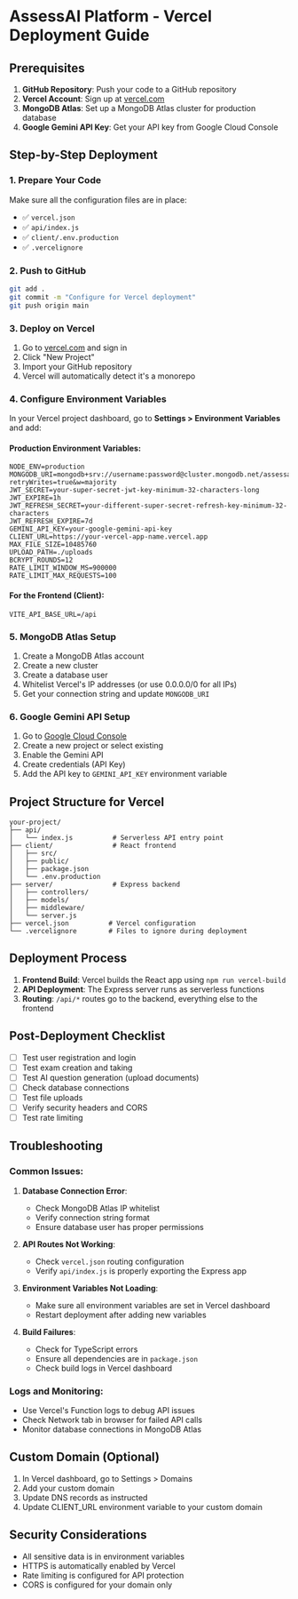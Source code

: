 # AssessAI Platform - Vercel Deployment Guide

## Prerequisites

1. **GitHub Repository**: Push your code to a GitHub repository
2. **Vercel Account**: Sign up at [vercel.com](https://vercel.com)
3. **MongoDB Atlas**: Set up a MongoDB Atlas cluster for production database
4. **Google Gemini API Key**: Get your API key from Google Cloud Console

## Step-by-Step Deployment

### 1. Prepare Your Code

Make sure all the configuration files are in place:

- ✅ `vercel.json`
- ✅ `api/index.js`
- ✅ `client/.env.production`
- ✅ `.vercelignore`

### 2. Push to GitHub

```bash
git add .
git commit -m "Configure for Vercel deployment"
git push origin main
```

### 3. Deploy on Vercel

1. Go to [vercel.com](https://vercel.com) and sign in
2. Click "New Project"
3. Import your GitHub repository
4. Vercel will automatically detect it's a monorepo

### 4. Configure Environment Variables

In your Vercel project dashboard, go to **Settings > Environment Variables** and add:

#### Production Environment Variables:

```
NODE_ENV=production
MONGODB_URI=mongodb+srv://username:password@cluster.mongodb.net/assessai?retryWrites=true&w=majority
JWT_SECRET=your-super-secret-jwt-key-minimum-32-characters-long
JWT_EXPIRE=1h
JWT_REFRESH_SECRET=your-different-super-secret-refresh-key-minimum-32-characters
JWT_REFRESH_EXPIRE=7d
GEMINI_API_KEY=your-google-gemini-api-key
CLIENT_URL=https://your-vercel-app-name.vercel.app
MAX_FILE_SIZE=10485760
UPLOAD_PATH=./uploads
BCRYPT_ROUNDS=12
RATE_LIMIT_WINDOW_MS=900000
RATE_LIMIT_MAX_REQUESTS=100
```

#### For the Frontend (Client):

```
VITE_API_BASE_URL=/api
```

### 5. MongoDB Atlas Setup

1. Create a MongoDB Atlas account
2. Create a new cluster
3. Create a database user
4. Whitelist Vercel's IP addresses (or use 0.0.0.0/0 for all IPs)
5. Get your connection string and update `MONGODB_URI`

### 6. Google Gemini API Setup

1. Go to [Google Cloud Console](https://console.cloud.google.com)
2. Create a new project or select existing
3. Enable the Gemini API
4. Create credentials (API Key)
5. Add the API key to `GEMINI_API_KEY` environment variable

## Project Structure for Vercel

```
your-project/
├── api/
│   └── index.js          # Serverless API entry point
├── client/               # React frontend
│   ├── src/
│   ├── public/
│   ├── package.json
│   └── .env.production
├── server/               # Express backend
│   ├── controllers/
│   ├── models/
│   ├── middleware/
│   └── server.js
├── vercel.json          # Vercel configuration
└── .vercelignore        # Files to ignore during deployment
```

## Deployment Process

1. **Frontend Build**: Vercel builds the React app using `npm run vercel-build`
2. **API Deployment**: The Express server runs as serverless functions
3. **Routing**: `/api/*` routes go to the backend, everything else to the frontend

## Post-Deployment Checklist

- [ ] Test user registration and login
- [ ] Test exam creation and taking
- [ ] Test AI question generation (upload documents)
- [ ] Check database connections
- [ ] Test file uploads
- [ ] Verify security headers and CORS
- [ ] Test rate limiting

## Troubleshooting

### Common Issues:

1. **Database Connection Error**:

   - Check MongoDB Atlas IP whitelist
   - Verify connection string format
   - Ensure database user has proper permissions

2. **API Routes Not Working**:

   - Check `vercel.json` routing configuration
   - Verify `api/index.js` is properly exporting the Express app

3. **Environment Variables Not Loading**:

   - Make sure all environment variables are set in Vercel dashboard
   - Restart deployment after adding new variables

4. **Build Failures**:
   - Check for TypeScript errors
   - Ensure all dependencies are in `package.json`
   - Check build logs in Vercel dashboard

### Logs and Monitoring:

- Use Vercel's Function logs to debug API issues
- Check Network tab in browser for failed API calls
- Monitor database connections in MongoDB Atlas

## Custom Domain (Optional)

1. In Vercel dashboard, go to Settings > Domains
2. Add your custom domain
3. Update DNS records as instructed
4. Update CLIENT_URL environment variable to your custom domain

## Security Considerations

- All sensitive data is in environment variables
- HTTPS is automatically enabled by Vercel
- Rate limiting is configured for API protection
- CORS is configured for your domain only
